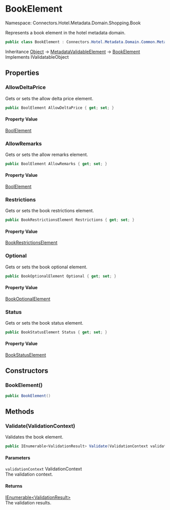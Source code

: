 # BookElement

Namespace: Connectors.Hotel.Metadata.Domain.Shopping.Book

Represents a book element in the hotel metadata domain.

```csharp
public class BookElement : Connectors.Hotel.Metadata.Domain.Common.MetadataValidableElement, System.ComponentModel.DataAnnotations.IValidatableObject
```

Inheritance [Object](https://docs.microsoft.com/en-us/dotnet/api/system.object) → [MetadataValidableElement](./connectors.hotel.metadata.domain.common.metadatavalidableelement) → [BookElement](./connectors.hotel.metadata.domain.shopping.book.bookelement)<br />
Implements IValidatableObject

## Properties

### **AllowDeltaPrice**

Gets or sets the allow delta price element.

```csharp
public BoolElement AllowDeltaPrice { get; set; }
```

#### Property Value

[BoolElement](./connectors.hotel.metadata.domain.basetypes.boolelement)<br />

### **AllowRemarks**

Gets or sets the allow remarks element.

```csharp
public BoolElement AllowRemarks { get; set; }
```

#### Property Value

[BoolElement](./connectors.hotel.metadata.domain.basetypes.boolelement)<br />

### **Restrictions**

Gets or sets the book restrictions element.

```csharp
public BookRestrictionsElement Restrictions { get; set; }
```

#### Property Value

[BookRestrictionsElement](./connectors.hotel.metadata.domain.shopping.book.bookrestrictionselement)<br />

### **Optional**

Gets or sets the book optional element.

```csharp
public BookOptionalElement Optional { get; set; }
```

#### Property Value

[BookOptionalElement](./connectors.hotel.metadata.domain.shopping.book.bookoptionalelement)<br />

### **Status**

Gets or sets the book status element.

```csharp
public BookStatusElement Status { get; set; }
```

#### Property Value

[BookStatusElement](./connectors.hotel.metadata.domain.common.bookstatuselement)<br />

## Constructors

### **BookElement()**

```csharp
public BookElement()
```

## Methods

### **Validate(ValidationContext)**

Validates the book element.

```csharp
public IEnumerable<ValidationResult> Validate(ValidationContext validationContext)
```

#### Parameters

`validationContext` ValidationContext<br />
The validation context.

#### Returns

[IEnumerable\<ValidationResult\>](https://docs.microsoft.com/en-us/dotnet/api/system.collections.generic.ienumerable-1)<br />
The validation results.

